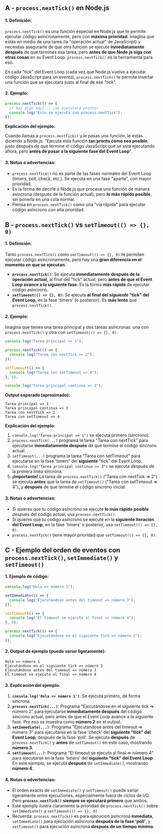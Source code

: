 ## A - `process.nextTick()` en Node.js

#### 1. **Definición:**

`process.nextTick()` es una función especial en Node.js que te permite ejecutar código asíncronamente, pero con **máxima prioridad**. Imagina que estás en medio de una tarea (la "operación actual" de JavaScript) y necesitas asegurarte de que otra función se ejecute **inmediatamente después** de que termines esa tarea, pero **antes de que Node.js siga con otras cosas** en su Event Loop. `process.nextTick()` es la herramienta para eso.

En cada "tick" del Event Loop (cada vez que Node.js vuelve a ejecutar código JavaScript para un evento), `process.nextTick()` te permite insertar una función que se ejecutará justo al final de ese "tick".

#### 2. **Ejemplo:**

```javascript
process.nextTick(() => {
  // Haz algo aquí... ¡se ejecutará pronto!
  console.log("Esto se ejecuta con process.nextTick");
});
```

**Explicación del ejemplo:**

Cuando llamas a `process.nextTick()` y le pasas una función, le estás diciendo a Node.js: "Ejecuta esta función **tan pronto como sea posible**, justo después de que termine el código JavaScript que se está ejecutando ahora, pero **antes de pasar a la siguiente fase del Event Loop**".

#### 3. **Notas o advertencias:**

- `process.nextTick()` no es parte de las fases normales del Event Loop (timers, poll, check, etc.). Se ejecuta en una fase "aparte", con mayor prioridad.
- Es la forma de decirle a Node.js que procese una función de manera asíncrona (después de la función actual), pero **lo más rápido posible**, sin ponerla en una cola normal.
- Piensa en `process.nextTick()` como una "vía rápida" para ejecutar código asíncrono con alta prioridad.

## B - `process.nextTick()` vs `setTimeout(() => {}, 0)`

#### 1. **Definición:**

Tanto `process.nextTick()` como `setTimeout(() => {}, 0)` te permiten ejecutar código asíncronamente, pero hay una **gran diferencia en el momento en que se ejecutan**:

- **`process.nextTick()`:** Se ejecuta **inmediatamente después de la operación actual**, al final del "tick" actual, pero **antes de que el Event Loop avance a la siguiente fase**. Es la forma **más rápida** de ejecutar código asíncrono.
- **`setTimeout(() => {}, 0)`:** Se ejecuta **al final del _siguiente_ "tick" del Event Loop**, en la fase 'timers' (o posterior). Es **más lento** que `process.nextTick()`.

#### 2. **Ejemplo:**

Imagina que tienes una tarea principal y dos tareas asíncronas: una con `process.nextTick()` y otra con `setTimeout(() => {}, 0)`.

```javascript
console.log("Tarea principal => 1");

process.nextTick(() => {
  console.log("Tarea con nextTick => 2");
});

setTimeout(() => {
  console.log("Tarea con setTimeout => 4");
}, 0);

console.log("Tarea principal continua => 3");
```

**Output esperado (aproximado):**

```
Tarea principal => 1
Tarea principal continua => 3
Tarea con nextTick => 2
Tarea con setTimeout => 4
```

**Explicación del ejemplo:**

1.  `console.log("Tarea principal => 1")` se ejecuta primero (síncrono).
2.  `process.nextTick(...)` programa la tarea "Tarea con nextTick" para ejecutarse **inmediatamente después** de que termine el código síncrono actual.
3.  `setTimeout(...)` programa la tarea "Tarea con setTimeout" para ejecutarse en la fase 'timers' del **siguiente** "tick" del Event Loop.
4.  `console.log("Tarea principal continua => 3")` se ejecuta después de la primera línea síncrona.
5.  **¡Importante!** La tarea de `process.nextTick()` ("Tarea con nextTick => 2") se ejecuta **antes** que la tarea de `setTimeout()` ("Tarea con setTimeout => 4"), y **después** de que termine el código síncrono inicial.

#### 3. **Notas o advertencias:**

- Si quieres que tu código asíncrono se ejecute **lo más rápido posible** después del código actual, usa `process.nextTick()`.
- Si quieres que tu código asíncrono se ejecute en la **siguiente iteración del Event Loop**, en la fase 'timers' o posterior, usa `setTimeout(() => {}, 0)`.
- `process.nextTick()` tiene mayor prioridad que `setTimeout(() => {}, 0)`.

## C - Ejemplo del orden de eventos con `process.nextTick()`, `setImmediate()` y `setTimeout()`

#### 1. **Ejemplo de código:**

```javascript
console.log("Hola => número 1");

setImmediate(() => {
  console.log("Ejecutándose antes del timeout => número 3");
});

setTimeout(() => {
  console.log("El timeout se ejecuta al final => número 4");
}, 0);

process.nextTick(() => {
  console.log("Ejecutándose en el siguiente tick => número 2");
});
```

#### 2. **Output de ejemplo (puede variar ligeramente):**

```
Hola => número 1
Ejecutándose en el siguiente tick => número 2
Ejecutándose antes del timeout => número 3
El timeout se ejecuta al final => número 4
```

#### 3. **Explicación del ejemplo:**

1.  **`console.log('Hola => número 1')`**: Se ejecuta primero, de forma síncrona.
2.  **`process.nextTick(...)`**: Programa "Ejecutándose en el siguiente tick => número 2" para ejecutarse **inmediatamente después** del código síncrono actual, pero antes de que el Event Loop avance a la siguiente fase. Por eso se muestra como **número 2** en el output.
3.  **`setImmediate(...)`**: Programa "Ejecutándose antes del timeout => número 3" para ejecutarse en la fase 'check' del **siguiente "tick" del Event Loop**, después de la fase 'poll'. Se ejecuta **después** de `process.nextTick()` y **antes** de `setTimeout()` en este caso, mostrando **número 3**.
4.  **`setTimeout(...)`**: Programa "El timeout se ejecuta al final => número 4" para ejecutarse en la fase 'timers' del **siguiente "tick" del Event Loop**. En este ejemplo, se ejecuta **después** de `setImmediate()`, mostrando **número 4**.

#### 4. **Notas o advertencias:**

- El orden exacto de `setImmediate()` y `setTimeout()` puede variar ligeramente entre ejecuciones, especialmente fuera de ciclos de I/O. Pero **`process.nextTick()` siempre se ejecutará primero** que ambos.
- Este ejemplo ilustra claramente la prioridad de `process.nextTick()` sobre `setImmediate()` y `setTimeout(() => {}, 0)`.
- Recuerda: `process.nextTick()` es para ejecución asíncrona **inmediata**, `setImmediate()` para ejecución asíncrona **después de la fase 'poll'**, y `setTimeout()` para ejecución asíncrona **después de un tiempo mínimo**.
